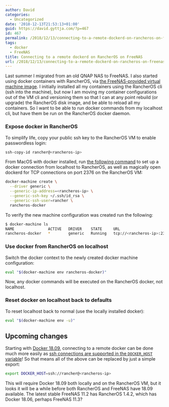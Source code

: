 ```yaml
---
author: David
categories:
  - Uncategorized
date: '2018-12-13T21:53:13+01:00'
guid: https://david.gyttja.com/?p=467
id: 467
permalink: /2018/12/13/connecting-to-a-remote-dockerd-on-rancheros-on-freenas/
tags:
  - docker
  - FreeNAS
title: Connecting to a remote dockerd on RancherOS on FreeNAS
url: /2018/12/13/connecting-to-a-remote-dockerd-on-rancheros-on-freenas/
---
```




Last summer I migrated from an old QNAP NAS to FreeNAS. I also started using docker containers with RancherOS, via [the FreeNAS-provided virtual machine image](https://www.ixsystems.com/documentation/freenas/11/vms.html#docker-rancher-vm). I initially installed all my containers using the RancherOS cli (ssh into the machine), but now I am moving my container configurations out of the VM cli and versioning them so that I can at any point rebuild (or upgrade) the RancherOS disk image, and be able to reload all my containers. So I want to be able to run docker commands from my localhost cli, but have them be run on the RancherOS docker daemon.

<!--more-->

### Expose docker in RancherOS

To simplify life, copy your public ssh key to the RancherOS VM to enable passwordless login:
```bash
ssh-copy-id rancher@<rancheros-ip>
```

From MacOS with docker installed, run [the following command](https://docs.docker.com/machine/drivers/generic/#example) to set up a docker connection from localhost to RancherOS, as well as magically open dockerd for TCP connections on port 2376 on the RancherOS VM:

```bash
docker-machine create \
  --driver generic \
  --generic-ip-address=<rancheros-ip> \
  --generic-ssh-key ~/.ssh/id_rsa \
  --generic-ssh-user=rancher \
  rancheros-docker
```

To verify the new machine configuration was created run the following:

```bash
$ docker-machine ls
NAME               ACTIVE   DRIVER    STATE     URL                         SWARM   DOCKER        ERRORS
rancheros-docker   *        generic   Running   tcp://<rancheros-ip>:2376           v17.09.1-ce
```

### Use docker from RancherOS on localhost

Switch the docker context to the newly created docker machine configuration:

```bash
eval "$(docker-machine env rancheros-docker)"
```

Now, any docker commands will be executed on the RancherOS docker, not localhost.

### Reset docker on localhost back to defaults

To reset localhost back to normal (use the locally installed docker):

```bash
eval "$(docker-machine env -u)"
```

## Upcoming changes

Starting with [Docker 18.09](https://docs.docker.com/engine/release-notes/#1809), connecting to a remote docker can be done much more easily as [ssh connections are supported in the `DOCKER_HOST` variable](https://github.com/docker/cli/pull/1014)! So that means all of the above can be replaced by just a simple export:

```bash
export DOCKER_HOST=ssh://rancher@<rancheros-ip>
```

This will require Docker 18.09 both locally and on the RancherOS VM, but it looks it will be a while before both RancherOS and FreeNAS have 18.09 available. The latest stable FreeNAS 11.2 has RancherOS 1.4.2, which has Docker 18.06, perhaps FreeNAS 11.3?
